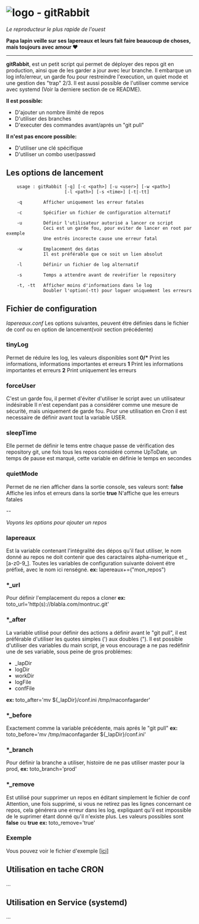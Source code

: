 # ![logo](https://git.iglou.eu/Laboratory/gitRabbit/raw/branch/master/gitRabbit.png) *-* gitRabbit
*Le reproducteur le plus rapide de l'ouest*

**Papa lapin veille sur ses lapereaux et leurs fait faire beaucoup de choses, mais toujours avec amour :heart:**

---
**gitRabbit**, est un petit script qui permet de déployer des repos git en production, ainsi que de les garder a jour avec leur branche.
Il embarque un log info/erreur, un garde fou pour restreindre l'execution, un quiet mode et une gestion des "trap" 2/3.
Il est aussi possible de l'utiliser comme service avec systemd (Voir la derniere section de ce README).

**Il est possible:**
* D'ajouter un nombre ilimité de repos
* D'utiliser des branches
* D'executer des commandes avant/aprés un "git pull"

**Il n'est pas encore possible:**
* D'utiliser une clé spécifique
* D'utiliser un combo user/passwd

## Les options de lancement
```
    usage : gitRabbit [-q] [-c <path>] [-u <user>] [-w <path>]
                      [-l <path>] [-s <time>] [-t|-tt]

    -q        Afficher uniquement les erreur fatales

    -c        Spécifier un fichier de configuration alternatif

    -u        Définir l'utilisateur autorisé a lancer ce script
              Ceci est un garde fou, pour eviter de lancer en root par exemple
              Une entrés incorecte cause une erreur fatal

    -w        Emplacement des datas
              Il est préférable que ce soit un lien absolut

    -l        Définir un fichier de log alternatif

    -s        Temps a attendre avant de revérifier le repository

    -t, -tt   Afficher moins d'informations dans le log
              Doubler l'option(-tt) pour loguer uniquement les erreurs
```

## Fichier de configuration
*lapereaux.conf*
Les options suivantes, peuvent étre définies dans le fichier de conf ou en option de lancement(voir section précédente)

### tinyLog
Permet de réduire les log, les valeurs disponibles sont
**0/\*** Print les informations, informations importantes et erreurs
**1** Print les informations importantes et erreurs
**2** Print uniquement les erreurs

### forceUser
C'est un garde fou, il permet d'éviter d'utiliser le script avec un utilisateur indésirable
Il n'est cependant pas a considérer comme une mesure de sécurité, mais uniquement de garde fou.
Pour une utilisation en Cron il est necessaire de définir avant tout la variable USER.

### sleepTime
Elle permet de définir le tems entre chaque passe de vérification des repository git,
une fois tous les repos considéré comme UpToDate, un temps de pause est marqué,
cette variable en définie le temps en secondes

### quietMode
Permet de ne rien afficher dans la sortie console, ses valeurs sont:
**false** Affiche les infos et erreurs dans la sortie
**true** N'affiche que les erreurs fatales

--

*Voyons les options pour ajouter un repos*

### lapereaux
Est la variable contenant l'intégralité des dépos qu'il faut utiliser,
le nom donné au repos ne doit contenir que des caractaires alpha-numerique et _ [a-z0-9\_].
Toutes les variables de configuration suivante doivent étre préfixé, avec le nom ici renségné.
**ex:** lapereaux+=("mon_repos")

### \*_url
Pour définir l'emplacement du repos a cloner
**ex:** toto_url='http(s)://blabla.com/montruc.git'

### \*_after
La variable utilisé pour définir des actions a définir avant le "git pull",
il est préférable d'utiliser les quotes simples (') aux doubles (").
Il est possible d'utiliser des variables du main script, je vous encourage
a ne pas redéfinir une de ses variable, sous peine de gros problémes:
- \_lapDir
- logDir
- workDir
- logFile
- confFile

**ex:** toto_after='mv ${\_lapDir}/conf.ini /tmp/maconfagarder'

### \*_before
Exactement comme la variable précédente, mais aprés le "git pull"
**ex:** toto_before='mv /tmp/maconfagarder ${\_lapDir}/conf.ini'

### \*_branch
Pour définir la branche a utiliser, histoire de ne pas utiliser master pour la prod,
**ex:** toto_branch='prod'

### \*_remove
Est utilisé pour supprimer un repos en éditant simplement le fichier de conf
Attention, une fois supprimé, si vous ne retirez pas les lignes concernant ce
repos, cela générera une erreur dans les log, expliquant qu'il est impossible
de le suprimer étant donné qu'il n'existe plus.
Les valeurs possibles sont **false** ou **true**
**ex:** toto_remove='true'

### Exemple
Vous pouvez voir le fichier d'exemple [[ici]](https://git.iglou.eu/Laboratory/gitRabbit/src/branch/master/lapereaux.conf.sample)

## Utilisation en tache CRON
...

## Utilisation en Service (systemd)
...